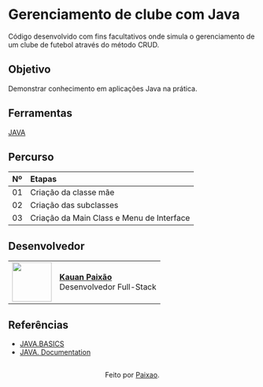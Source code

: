 <h1>
    <span>Gerenciamento de clube com Java</span>
</h1>

Código desenvolvido com fins facultativos onde simula o gerenciamento de um clube de futebol através do método CRUD.

## Objetivo
Demonstrar conhecimento em aplicações Java na prática.

## Ferramentas
[JAVA](https://dev.java/learn/) 
<br>

## Percurso
<table>
  <thead>
    <tr align="left">
      <th>Nº</th>
      <th>Etapas</th>
    </tr>
  </thead>
  <tbody align="left">
    <tr>
      <td>01</td>
      <td>Criação da classe mãe</td>
      </td>
    </tr>
    <tr>
      <td>02</td>
      <td>Criação das subclasses</td>
    </tr>
    <tr>
      <td>03</td>
      <td>Criação da Main Class e Menu de Interface</td>
    </tr>
  </tbody>
  <tfoot></tfoot>
</table>

## Desenvolvedor
<table>
  <tr>
    <td>
      <img width="80px" align="center" src="https://avatars.githubusercontent.com/pExola"/>
    </td>
    <td align="left">
      <a href="https://github.com/pExola">
        <span><b>Kauan Paixão</b></span>
      </a>
      <br>
      <span>Desenvolvedor Full-Stack</span>
    </td>
  </tr>
</table>

## Referências
- [JAVA.BASICS](https://dev.java/learn/language-basics/)
- [JAVA. Documentation](https://docs.oracle.com/en/java/)

##
<div align="center">Feito por <a href="https://github.com/pExola">Paixao</a>.</div>

